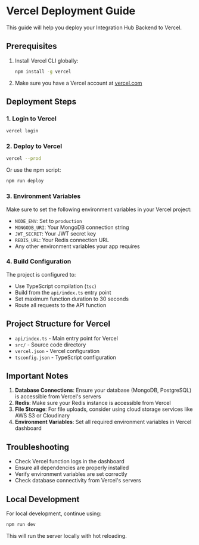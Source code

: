# Vercel Deployment Guide

This guide will help you deploy your Integration Hub Backend to Vercel.

## Prerequisites

1. Install Vercel CLI globally:
   ```bash
   npm install -g vercel
   ```

2. Make sure you have a Vercel account at [vercel.com](https://vercel.com)

## Deployment Steps

### 1. Login to Vercel
```bash
vercel login
```

### 2. Deploy to Vercel
```bash
vercel --prod
```

Or use the npm script:
```bash
npm run deploy
```

### 3. Environment Variables

Make sure to set the following environment variables in your Vercel project:

- `NODE_ENV`: Set to `production`
- `MONGODB_URI`: Your MongoDB connection string
- `JWT_SECRET`: Your JWT secret key
- `REDIS_URL`: Your Redis connection URL
- Any other environment variables your app requires

### 4. Build Configuration

The project is configured to:
- Use TypeScript compilation (`tsc`)
- Build from the `api/index.ts` entry point
- Set maximum function duration to 30 seconds
- Route all requests to the API function

## Project Structure for Vercel

- `api/index.ts` - Main entry point for Vercel
- `src/` - Source code directory
- `vercel.json` - Vercel configuration
- `tsconfig.json` - TypeScript configuration

## Important Notes

1. **Database Connections**: Ensure your database (MongoDB, PostgreSQL) is accessible from Vercel's servers
2. **Redis**: Make sure your Redis instance is accessible from Vercel
3. **File Storage**: For file uploads, consider using cloud storage services like AWS S3 or Cloudinary
4. **Environment Variables**: Set all required environment variables in Vercel dashboard

## Troubleshooting

- Check Vercel function logs in the dashboard
- Ensure all dependencies are properly installed
- Verify environment variables are set correctly
- Check database connectivity from Vercel's servers

## Local Development

For local development, continue using:
```bash
npm run dev
```

This will run the server locally with hot reloading. 